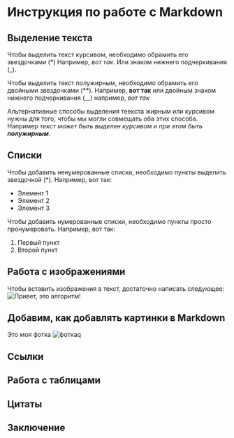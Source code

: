 # Инструкция по работе с Markdown

## Выделение текста
Чтобы выделить текст курсивом, необходимо обрамить его звездочками (*) Например, *вот так*. Или знаком нижнего подчеркивания (_).

Чтобы выделить текст полужирным, необходимо обрамить его двойными звездочками (**). Например, **вот так**
или двойным знаком нижнего подчеркивания (__) например, _вот так_

Альтернативные способы выделения теекста жирным или курсивом нужны для того, чтобы мы могли совмещать оба этих способа. Например _текст может быть выделен курсивом и при этом быть **полужирным**_.

## Списки

Чтобы добавить ненумерованные списки, необходимо пункты выделить звездочкой (*). Например, вот так:
* Элемент 1
* Элемент 2
* Элемент 3

Чтобы добавить нумерованные списки, необходимо пункты просто пронумеровать. Например, вот так:
1. Первый пункт
2. Второй пункт


## Работа с изображениями

Чтобы вставить изображения в текст, достаточно написать следующее:![Привет, это алгоритм!](algoritm.jpg)
## Добавим, как добавлять картинки в Markdown
Это моя фотка
![фотка](image.jpg)q

## Ссылки

## Работа с таблицами

## Цитаты

## Заключение
